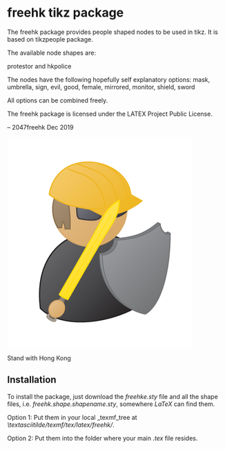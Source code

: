 # freehk tikz package

The freehk package provides people shaped nodes to be used in tikz. It is based on tikzpeople package. 

The available node shapes are:

protestor and hkpolice

The nodes have the following hopefully self explanatory options:
mask, umbrella, sign, evil, good, female, mirrored, monitor, shield, sword

All options can be combined freely.

The freehk package is licensed under the LATEX Project Public License.

– 2047freehk  Dec 2019


![image](protestor.PNG)

Stand with Hong Kong

## Installation

To install the package, just download the _freehke.sty_ file and all the shape files, i.e. _freehk.shape.shapename.sty_, somewhere _LaTeX_ can find them.
	
Option 1: Put them in your local _texmf_tree at _\textasciitilde/texmf/tex/latex/freehk/_.
	
Option 2:	Put them into the folder where your main _.tex_ file resides.

